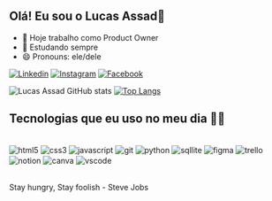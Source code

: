 ## Olá! Eu sou o Lucas Assad👋

- 🔭 Hoje trabalho como Product Owner
- 🌱 Estudando sempre
- 😄 Pronouns: ele/dele

[![Linkedin](https://img.shields.io/badge/LinkedIn-0077B5?style=for-the-badge&logo=linkedin&logoColor=white)](https://www.linkedin.com/in/george-lucas-assad-1904a8207/)
[![Instagram](https://img.shields.io/badge/Instagram-E4405F?style=for-the-badge&logo=instagram&logoColor=white)](https://www.instagram.com/glucasassad/)
[![Facebook](https://img.shields.io/badge/Facebook-1877F2?style=for-the-badge&logo=facebook&logoColor=white)](https://www.facebook.com/glucasassad)

![Lucas Assad GitHub stats](https://github-readme-stats.vercel.app/api?username=assadlucas7&show_icons=true&theme=onedark)
[![Top Langs](https://github-readme-stats.vercel.app/api/top-langs/?username=assadlucas7)](https://github.com/anuraghazra/github-readme-stats)

## Tecnologias que eu uso no meu dia 👨‍💻

<div style="display: inline_block"><br/>
    <img align="center" alt="html5" src="https://img.shields.io/badge/HTML5-E34F26?style=for-the-badge&logo=html5&logoColor=white" />
    <img align="center" alt="css3" src="https://img.shields.io/badge/CSS3-1572B6?style=for-the-badge&logo=css3&logoColor=white" />
    <img align="center" alt="javascript" src="https://img.shields.io/badge/JavaScript-F7DF1E?style=for-the-badge&logo=javascript&logoColor=black" />
    <img align="center" alt="git" src="https://img.shields.io/badge/GIT-E44C30?style=for-the-badge&logo=git&logoColor=white" />
    <img align="center" alt="python" src="https://img.shields.io/badge/Python-14354C?style=for-the-badge&logo=python&logoColor=white" />
    <img align="center" alt="sqllite" src="https://img.shields.io/badge/SQLite-07405E?style=for-the-badge&logo=sqlite&logoColor=white" />
    <img align="center" alt="figma" src="https://img.shields.io/badge/Figma-F24E1E?style=for-the-badge&logo=figma&logoColor=white" />
    <img align="center" alt="trello" src="https://img.shields.io/badge/Trello-0052CC?style=for-the-badge&logo=trello&logoColor=white" />
    <img align="center" alt="notion" src="https://img.shields.io/badge/Notion-000000?style=for-the-badge&logo=notion&logoColor=white" />
    <img align="center" alt="canva" src="https://img.shields.io/badge/Canva-%2300C4CC.svg?&style=for-the-badge&logo=Canva&logoColor=white" />
    <img align="center" alt="vscode" src="https://img.shields.io/badge/Visual_Studio_Code-0078D4?style=for-the-badge&logo=visual%20studio%20code&logoColor=white" />
</div><br/>

Stay hungry, Stay foolish - Steve Jobs

